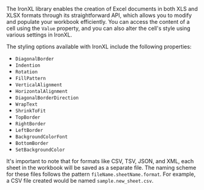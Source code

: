 The IronXL library enables the creation of Excel documents in both XLS and XLSX formats through its straightforward API, which allows you to modify and populate your workbook efficiently. You can access the content of a cell using the `Value` property, and you can also alter the cell's style using various settings in IronXL.

The styling options available with IronXL include the following properties:

- `DiagonalBorder`
- `Indention`
- `Rotation`
- `FillPattern`
- `VerticalAlignment`
- `HorizontalAlignment`
- `DiagonalBorderDirection`
- `WrapText`
- `ShrinkToFit`
- `TopBorder`
- `RightBorder`
- `LeftBorder`
- `BackgroundColorFont`
- `BottomBorder`
- `SetBackgroundColor`

It's important to note that for formats like CSV, TSV, JSON, and XML, each sheet in the workbook will be saved as a separate file. The naming scheme for these files follows the pattern `fileName.sheetName.format`. For example, a CSV file created would be named `sample.new_sheet.csv`.